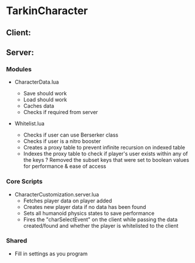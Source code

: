 # TarkinCharacter

## Client:

## Server:

### Modules

-   CharacterData.lua

    -   Save should work
    -   Load should work
    -   Caches data
    -   Checks if required from server

-   Whitelist.lua
    -   Checks if user can use Berserker class
    -   Checks if user is a nitro booster
    -   Creates a proxy table to prevent infinite recursion on indexed table
    -   Indexes the proxy table to check if player's user exists within any of the keys
        ? Removed the subset keys that were set to boolean values for performance & ease of access

### Core Scripts

-   CharacterCustomization.server.lua
    -   Fetches player data on player added
    -   Creates new player data if no data has been found
    -   Sets all humanoid physics states to save performance
    -   Fires the "charSelectEvent" on the client while passing the data created/found and whether the player is whitelisted to the client

### Shared

-   Fill in settings as you program
